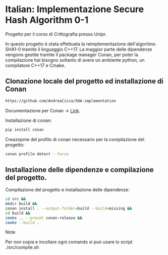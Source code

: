 # Italian: Implementazione Secure Hash Algorithm 0-1

Progetto per il corso di Crittografia presso Unipr.

In questo progetto è stata effettuata la reimplementazione dell'algoritmo SHA1-0 tramite il linguaggio C++17.
La maggior parte delle dipendenze vengono gestite tramite il package manager Conan, per poter la compilazione hai bisogno soltanto 
di avere un ambiente python, un compilatore C++17 e Cmake.

## Clonazione locale del progetto ed installazione di Conan

```bash
https://github.com/AndreaCicca/SHA-implementation
```

Documentazione per Conan -> [Link](https://conan.io/downloads).

Installazione di conan:

```bash
pip install conan
```

Creazopme del profilo di conan necessario per la compilazione del progetto:

```bash
conan profile detect --force
```

## Installazione delle dipendenze e compilazione del progetto.

Compilazione del progetto e installazione delle dipendenze:

```bash
cd src &&
mkdir build &&
conan install . --output-folder=build --build=missing &&
cd build &&
cmake .. --preset conan-release &&
cmake --build .
```

> [!NOTE]
> Per non copia e incollare ogni comando si può usare lo script ./src/compile.sh 
